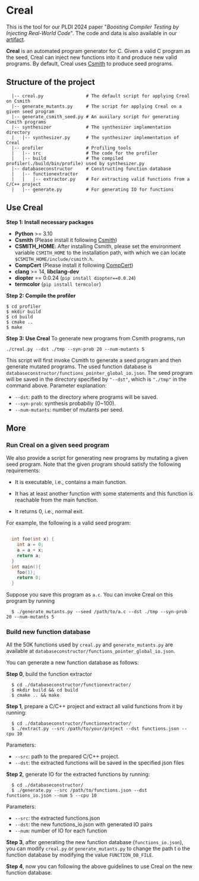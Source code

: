 # Creal

This is the tool for our PLDI 2024 paper "*Boosting Compiler Testing by Injecting Real-World Code*". The code and data is also available in our [artifact](https://doi.org/10.5281/zenodo.10951313).

**Creal** is an automated program generator for C. Given a valid C program as the seed, Creal can inject new functions into it and produce new valid programs. By default, Creal uses [Csmith](https://github.com/csmith-project/csmith) to produce seed programs.

## Structure of the project

```
  |-- creal.py                # The default script for applying Creal on Csmith
  |-- generate_mutants.py     # The script for applying Creal on a given seed program
  |-- generate_csmith_seed.py # An auxilary script for generating Csmith programs
  |-- synthesizer             # The synthesizer implementation directory
  |   |-- synthesizer.py      # The synthesizer implementation of Creal
  |-- profiler                # Profiling tools
  |   |-- src                 # The code for the profiler
  |   |-- build               # The compiled profiler(./build/bin/profile) used by synthesizer.py
  |-- databaseconstructor     # Constructing function database
  |   |-- functionextractor
  |   |   |-- extractor.py    # For extracting valid functions from a C/C++ project
  |   |-- generate.py         # For generating IO for functions
```


## Use Creal

**Step 1: Install necessary packages**
- **Python** >= 3.10
- **Csmith** (Please install it following [Csmith](https://github.com/csmith-project/csmith))
- **CSMITH_HOME**: After installing Csmith, please set the environment variable `CSMITH_HOME` to the installation path, with which we can locate `$CSMITH_HOME/include/csmith.h`.
- **CompCert** (Please install it following [CompCert](https://compcert.org/man/manual002.html#install))
- **clang** >= 14, **libclang-dev**
- **diopter** == 0.0.24 (`pip install diopter==0.0.24`)
- **termcolor** (`pip install termcolor`)

**Step 2: Compile the profiler**
```shell
$ cd profiler
$ mkdir build
$ cd build
$ cmake ..
$ make
```

**Step 3: Use Creal**
To generate new programs from Csmith programs, run
```shell
./creal.py --dst ./tmp --syn-prob 20 --num-mutants 5
```
This script will first invoke Csmith to generate a seed program and then generate mutated programs.
The used function database is `databaseconstructor/functions_pointer_global_io.json`.
The seed program will be saved in the directory specified by ``"--dst"``, which is ``"./tmp"`` in the command above.
Parameter explanation:
- `--dst`: path to the directory where programs will be saved.
- `--syn-prob`: synthesis probabiliy (0~100).
- `--num-mutants`: number of mutants per seed.


## More

### Run Creal on a given seed program
We also provide a script for generating new programs by mutating a given seed program.
Note that the given program should satisfy the following requirements:

- It is executable, i.e., contains a main function.

- It has at least another function with some statements and this function is reachable from the main function.

- It returns 0, i.e., normal exit.

For example, the following is a valid seed program:

```C

  int foo(int x) {
    int a = 0;
    a = a + x;
    return a;
  }
  int main(){
    foo(1);
    return 0;
  }
```
Suppose you save this program as `a.c`.
You can invoke Creal on this program by running

```shell
  $ ./generate_mutants.py --seed /path/to/a.c --dst ./tmp --syn-prob 20 --num-mutants 5
```

### Build new function database

All the 50K functions used by ``creal.py`` and ``generate_mutants.py`` are available at ``databaseconstructor/functions_pointer_global_io.json``.

You can generate a new function database as follows:

**Step 0**, build the function extractor

```shell
  $ cd ./databaseconstructor/functionextractor/
  $ mkdir build && cd build
  $ cmake .. && make
```

**Step 1**, prepare a C/C++ project and extract all valid functions from it by running:

```shell
  $ cd ./databaseconstructor/functionextractor/
  $ ./extract.py --src /path/to/your/project --dst functions.json --cpu 10
```
Parameters:
- ``--src``: path to the prepared C/C++ project.
- ``--dst``: the extracted functions will be saved in the specified json files

**Step 2**, generate IO for the extracted functions by running:

```shell
  $ cd ./databaseconstructor/
  $ ./generate.py --src /path/to/functions.json --dst functions_io.json --num 5 --cpu 10
```
Parameters:
- ``--src``: the extracted functions.json
- ``--dst``: the new functions_io.json with generated IO pairs
- ``--num``: number of IO for each function

**Step 3**, after generating the new function database (``functions_io.json``), you can modify ``creal.py`` or ``generate_mutants.py`` to change the path t
o the function database by modifying the value ``FUNCTION_DB_FILE``.

**Step 4**, now you can following the above guidelines to use Creal on the new function database.
